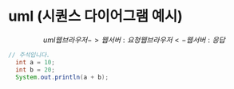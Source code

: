 # uml (시퀀스 다이어그램 예시)
$$uml
  웹브라우저 -> 웹서버 : 요청
  웹브라우저 <- 웹서버 : 응답
$$
```java
// 주석입니다.
  int a = 10;
  int b = 20;
  System.out.println(a + b);
```